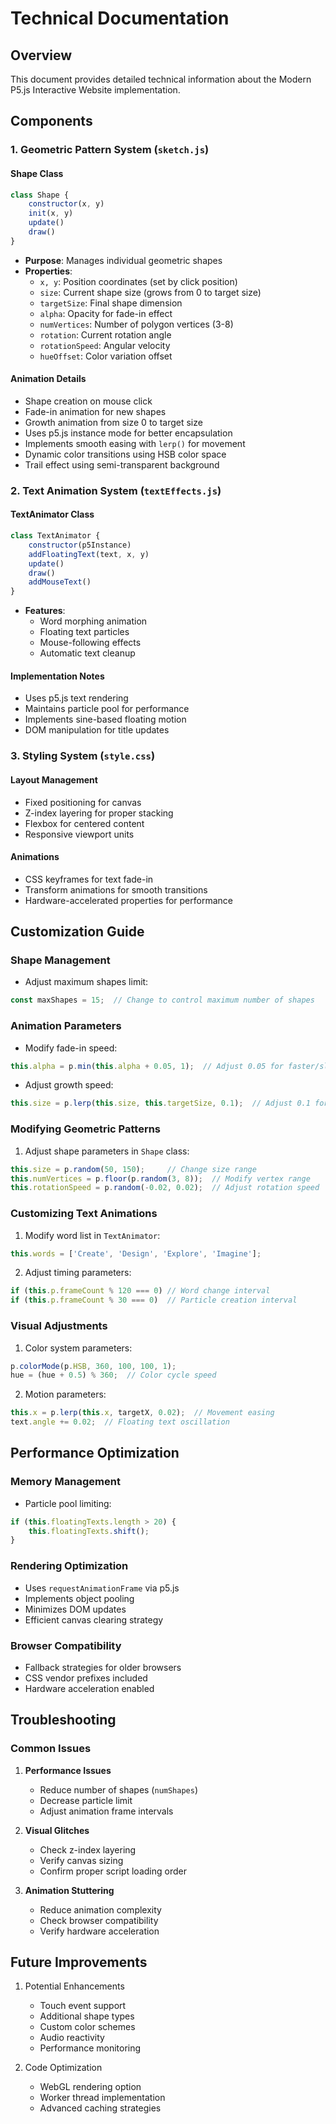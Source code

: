 # Technical Documentation

## Overview

This document provides detailed technical information about the Modern P5.js Interactive Website implementation.

## Components

### 1. Geometric Pattern System (`sketch.js`)

#### Shape Class
```javascript
class Shape {
    constructor(x, y)
    init(x, y)
    update()
    draw()
}
```

- **Purpose**: Manages individual geometric shapes
- **Properties**:
  - `x, y`: Position coordinates (set by click position)
  - `size`: Current shape size (grows from 0 to target size)
  - `targetSize`: Final shape dimension
  - `alpha`: Opacity for fade-in effect
  - `numVertices`: Number of polygon vertices (3-8)
  - `rotation`: Current rotation angle
  - `rotationSpeed`: Angular velocity
  - `hueOffset`: Color variation offset

#### Animation Details
- Shape creation on mouse click
- Fade-in animation for new shapes
- Growth animation from size 0 to target size
- Uses p5.js instance mode for better encapsulation
- Implements smooth easing with `lerp()` for movement
- Dynamic color transitions using HSB color space
- Trail effect using semi-transparent background

### 2. Text Animation System (`textEffects.js`)

#### TextAnimator Class
```javascript
class TextAnimator {
    constructor(p5Instance)
    addFloatingText(text, x, y)
    update()
    draw()
    addMouseText()
}
```

- **Features**:
  - Word morphing animation
  - Floating text particles
  - Mouse-following effects
  - Automatic text cleanup

#### Implementation Notes
- Uses p5.js text rendering
- Maintains particle pool for performance
- Implements sine-based floating motion
- DOM manipulation for title updates

### 3. Styling System (`style.css`)

#### Layout Management
- Fixed positioning for canvas
- Z-index layering for proper stacking
- Flexbox for centered content
- Responsive viewport units

#### Animations
- CSS keyframes for text fade-in
- Transform animations for smooth transitions
- Hardware-accelerated properties for performance

## Customization Guide

### Shape Management
- Adjust maximum shapes limit:
```javascript
const maxShapes = 15;  // Change to control maximum number of shapes
```

### Animation Parameters
- Modify fade-in speed:
```javascript
this.alpha = p.min(this.alpha + 0.05, 1);  // Adjust 0.05 for faster/slower fade
```

- Adjust growth speed:
```javascript
this.size = p.lerp(this.size, this.targetSize, 0.1);  // Adjust 0.1 for faster/slower growth
```

### Modifying Geometric Patterns

1. Adjust shape parameters in `Shape` class:
```javascript
this.size = p.random(50, 150);     // Change size range
this.numVertices = p.floor(p.random(3, 8));  // Modify vertex range
this.rotationSpeed = p.random(-0.02, 0.02);  // Adjust rotation speed
```

### Customizing Text Animations

1. Modify word list in `TextAnimator`:
```javascript
this.words = ['Create', 'Design', 'Explore', 'Imagine'];
```

2. Adjust timing parameters:
```javascript
if (this.p.frameCount % 120 === 0) // Word change interval
if (this.p.frameCount % 30 === 0)  // Particle creation interval
```

### Visual Adjustments

1. Color system parameters:
```javascript
p.colorMode(p.HSB, 360, 100, 100, 1);
hue = (hue + 0.5) % 360;  // Color cycle speed
```

2. Motion parameters:
```javascript
this.x = p.lerp(this.x, targetX, 0.02);  // Movement easing
text.angle += 0.02;  // Floating text oscillation
```

## Performance Optimization

### Memory Management
- Particle pool limiting:
```javascript
if (this.floatingTexts.length > 20) {
    this.floatingTexts.shift();
}
```

### Rendering Optimization
- Uses `requestAnimationFrame` via p5.js
- Implements object pooling
- Minimizes DOM updates
- Efficient canvas clearing strategy

### Browser Compatibility
- Fallback strategies for older browsers
- CSS vendor prefixes included
- Hardware acceleration enabled

## Troubleshooting

### Common Issues

1. **Performance Issues**
   - Reduce number of shapes (`numShapes`)
   - Decrease particle limit
   - Adjust animation frame intervals

2. **Visual Glitches**
   - Check z-index layering
   - Verify canvas sizing
   - Confirm proper script loading order

3. **Animation Stuttering**
   - Reduce animation complexity
   - Check browser compatibility
   - Verify hardware acceleration

## Future Improvements

1. Potential Enhancements
   - Touch event support
   - Additional shape types
   - Custom color schemes
   - Audio reactivity
   - Performance monitoring

2. Code Optimization
   - WebGL rendering option
   - Worker thread implementation
   - Advanced caching strategies
